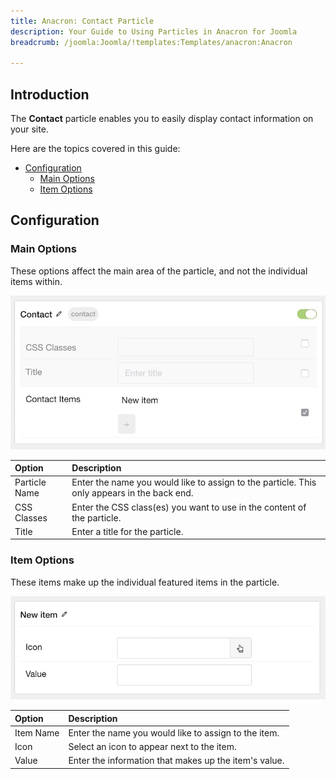 ```yaml
---
title: Anacron: Contact Particle
description: Your Guide to Using Particles in Anacron for Joomla
breadcrumb: /joomla:Joomla/!templates:Templates/anacron:Anacron

---
```


## Introduction

The **Contact** particle enables you to easily display contact information on your site.

Here are the topics covered in this guide:

* [Configuration](#configuration)
    - [Main Options](#main-options)
    - [Item Options](#item-options)

## Configuration

### Main Options 

These options affect the main area of the particle, and not the individual items within.

![](assets/particle_contact2.jpeg)

| Option        | Description                                                                                 |
| :-----        | :-----                                                                                      |
| Particle Name | Enter the name you would like to assign to the particle. This only appears in the back end. |
| CSS Classes   | Enter the CSS class(es) you want to use in the content of the particle.                     |
| Title         | Enter a title for the particle.                                                             |

### Item Options

These items make up the individual featured items in the particle.

![](assets/particle_contact3.jpeg)

| Option    | Description                                           |
| :-----    | :-----                                                |
| Item Name | Enter the name you would like to assign to the item.  |
| Icon      | Select an icon to appear next to the item.            |
| Value     | Enter the information that makes up the item's value. |